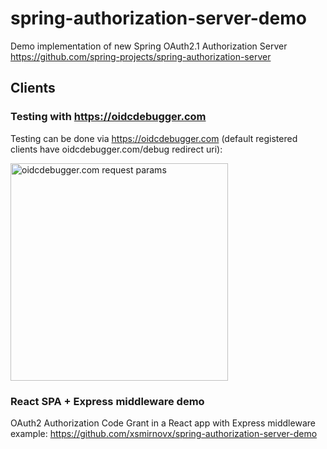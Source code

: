 # spring-authorization-server-demo

Demo implementation of new Spring OAuth2.1 Authorization Server https://github.com/spring-projects/spring-authorization-server 

## Clients 

### Testing with https://oidcdebugger.com
Testing can be done via https://oidcdebugger.com (default registered clients have oidcdebugger.com/debug redirect uri): 

<img width="348" alt="oidcdebugger.com request params" src="https://user-images.githubusercontent.com/12628880/154842572-cac21f8b-068d-4202-8893-6ad09d31b65c.png">

### React SPA + Express middleware demo
OAuth2 Authorization Code Grant in a React app with Express middleware example:
https://github.com/xsmirnovx/spring-authorization-server-demo
